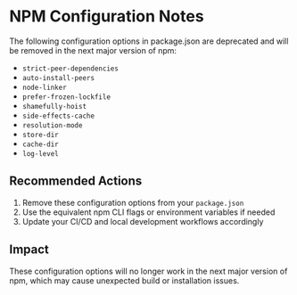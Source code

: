 # NPM Configuration Notes

The following configuration options in package.json are deprecated and will be removed in the next major version of npm:

- `strict-peer-dependencies`
- `auto-install-peers`
- `node-linker`
- `prefer-frozen-lockfile`
- `shamefully-hoist`
- `side-effects-cache`
- `resolution-mode`
- `store-dir`
- `cache-dir`
- `log-level`

## Recommended Actions

1. Remove these configuration options from your `package.json`
2. Use the equivalent npm CLI flags or environment variables if needed
3. Update your CI/CD and local development workflows accordingly

## Impact

These configuration options will no longer work in the next major version of npm, which may cause unexpected build or installation issues.
